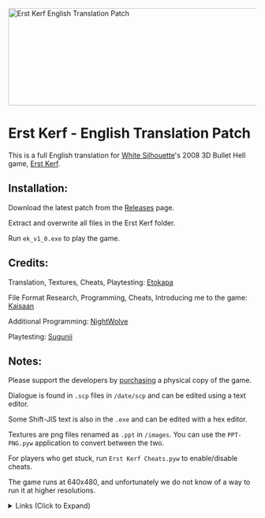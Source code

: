 <img width="798" height="197" alt="Erst Kerf English Translation Patch" src="https://github.com/user-attachments/assets/a7ac0330-664f-4175-a867-ee91496bc097" />

# Erst Kerf - English Translation Patch

This is a full English translation for [White Silhouette](http://erst.testament.client.jp/)'s 2008 3D Bullet Hell game, [Erst Kerf](http://erst.testament.client.jp/).

## Installation:
Download the latest patch from the [Releases](https://github.com/Erst-Kerf-English-Translation-Patch/releases/latest) page.

Extract and overwrite all files in the Erst Kerf folder.

Run `ek_v1_0.exe` to play the game.

## Credits:
Translation, Textures, Cheats, Playtesting: [Etokapa](https://github.com/Etokapa/)

File Format Research, Programming, Cheats, Introducing me to the game: [Kaisaan](https://github.com/Kaisaan)

Additional Programming: [NightWolve](https://x.com/NightWolve75)

Playtesting: [Sugunii](https://bsky.app/profile/sugunii.bsky.social)

## Notes:
Please support the developers by [purchasing](https://www.suruga-ya.com/en/products?keyword=erst+kerf) a physical copy of the game. 

Dialogue is found in `.scp` files in `/date/scp` and can be edited using a text editor.

Some Shift-JIS text is also in the `.exe` and can be edited with a hex editor.

Textures are png files renamed as `.ppt` in `/images`. You can use the `PPT-PNG.pyw` application to convert between the two.

For players who get stuck, run `Erst Kerf Cheats.pyw` to enable/disable cheats.

The game runs at 640x480, and unfortunately we do not know of a way to run it at higher resolutions.

<details>
  <summary>Links (Click to Expand)</summary>

[Game Website](http://erst.testament.client.jp/)

[White Silhouette Website](https://testament.client.jp/)

[4Gamer.net Article](https://www.4gamer.net/games/040/G004096/20100127025/)

[Windows Forest Article](https://forest.watch.impress.co.jp/docs/serial/shumatsu/336794.html)

[Blog Review](https://hossy.info/?date=20100117)

[Blog Review](https://pub99.hatenadiary.jp/entry/20100102/p1)

[Music Composer's Blog](http://huyumushinatsukusa.blog65.fc2.com/blog-category-6.html)

[Music Composer's Twitter](https://twitter.com/huyumushi)

[Artist’s Pixiv](https://www.pixiv.net/en/users/173826)

[Artist’s Twitter](https://twitter.com/ssi1023)

[Artist's Blog](https://shilhouette.blog.shinobi.jp/)

</details>
